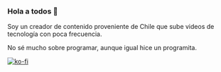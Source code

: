 ### Hola a todos 👋

<!--
**MasterJayanX/MasterJayanX** is a ✨ _special_ ✨ repository because its `README.md` (this file) appears on your GitHub profile.

Here are some ideas to get you started:

- 🔭 I’m currently working on ...
- 🌱 I’m currently learning ...
- 👯 I’m looking to collaborate on ...
- 🤔 I’m looking for help with ...
- 💬 Ask me about ...
- 📫 How to reach me: ...
- 😄 Pronouns: ...
- ⚡ Fun fact: ...
-->
Soy un creador de contenido proveniente de Chile que sube videos de tecnología con poca frecuencia.

No sé mucho sobre programar, aunque igual hice un programita.

[![ko-fi](https://ko-fi.com/img/githubbutton_sm.svg)](https://ko-fi.com/D1D37FMC3)

